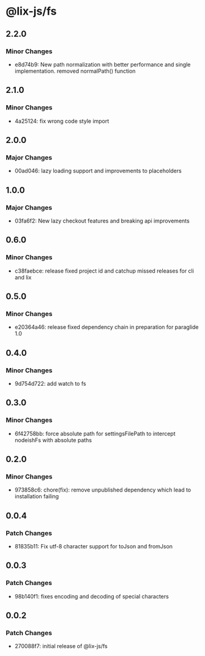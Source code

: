 # @lix-js/fs

## 2.2.0

### Minor Changes

- e8d74b9: New path normalization with better performance and single implementation. removed normalPath() function

## 2.1.0

### Minor Changes

- 4a25124: fix wrong code style import

## 2.0.0

### Major Changes

- 00ad046: lazy loading support and improvements to placeholders

## 1.0.0

### Major Changes

- 03fa6f2: New lazy checkout features and breaking api improvements

## 0.6.0

### Minor Changes

- c38faebce: release fixed project id and catchup missed releases for cli and lix

## 0.5.0

### Minor Changes

- e20364a46: release fixed dependency chain in preparation for paraglide 1.0

## 0.4.0

### Minor Changes

- 9d754d722: add watch to fs

## 0.3.0

### Minor Changes

- 6f42758bb: force absolute path for settingsFilePath to intercept nodeishFs with absolute paths

## 0.2.0

### Minor Changes

- 973858c6: chore(fix): remove unpublished dependency which lead to installation failing

## 0.0.4

### Patch Changes

- 81835b11: Fix utf-8 character support for toJson and fromJson

## 0.0.3

### Patch Changes

- 98b140f1: fixes encoding and decoding of special characters

## 0.0.2

### Patch Changes

- 270088f7: initial release of @lix-js/fs
